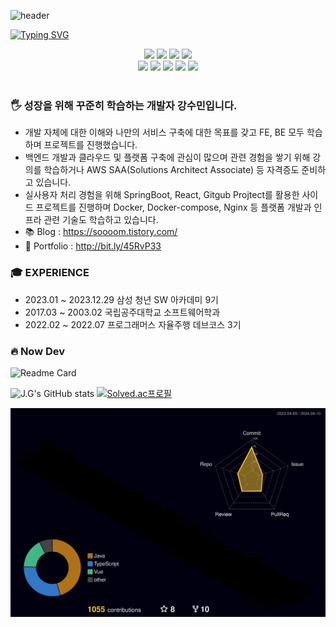 ![header](https://capsule-render.vercel.app/api?type=venom&color=gradient&customColorList=0,2,2,5,30&height=300&section=header&text=J.G%20Github&fontSize=80&animation=fadeIn&fontColor=232323)

[![Typing SVG](https://readme-typing-svg.demolab.com?font=Roboto&weight=900&size=30&pause=1000&color=FFFFFF&background=232323&center=true&vCenter=true&random=false&width=800&height=80&lines=Welcome+to+Jade-Good+Github;Take+a+look!😀;Development+is+fun😎😎)](https://git.io/typing-svg)

<!-- Badges -->
<div align="center">
  <img src="https://img.shields.io/badge/React-20232a.svg?style=for-the-badge&logo=react&logoColor=61DAFB" />
  <img src="https://img.shields.io/badge/Spring Boot-20232a.svg?style=for-the-badge&logo=springboot&logoColor=6DB33F" />  
  <img src="https://img.shields.io/badge/Java-20232a.svg?style=for-the-badge&logo=coffeescript&logoColor=#f89820" />
  <img src="https://img.shields.io/badge/javascript-20232a.svg?style=for-the-badge&logo=javascript&logoColor=#F7DF1E" /> 
    <br/>
  <img src="https://img.shields.io/badge/Docker-20232a.svg?style=for-the-badge&logo=docker&logoColor=#2496ED" />
  <img src="https://img.shields.io/badge/AWS-20232a.svg?style=for-the-badge&logo=amazonaws&logoColor=#FF9900" />
  <img src="https://img.shields.io/badge/IntelliJ-20232a.svg?style=for-the-badge&logo=intellijidea&logoColor=red" />
  <img src="https://img.shields.io/badge/figma-20232a.svg?style=for-the-badge&logo=figma&logoColor=#F24E1E" />
  <img src="https://img.shields.io/badge/notion-20232a.svg?style=for-the-badge&logo=notion&logoColor=#000000" />
</div>

<br/> 

### 🖐 성장을 위해 꾸준히 학습하는 개발자 강수민입니다.
- 개발 자체에 대한 이해와 나만의 서비스 구축에 대한 목표를 갖고 FE, BE 모두 학습하며 프로젝트를 진행했습니다.
- 백엔드 개발과 클라우드 및 플랫폼 구축에 관심이 많으며 관련 경험을 쌓기 위해 강의를 학습하거나 AWS SAA(Solutions Architect Associate) 등 자격증도 준비하고 있습니다.
- 실사용자 처리 경험을 위해 SpringBoot, React, Gitgub Projtect를 활용한 사이드 프로젝트를 진행하며 Docker, Docker-compose, Nginx 등 플랫폼 개발과 인프라 관련 기술도 학습하고 있습니다.
- 📚 Blog : https://soooom.tistory.com/
- 🚀 Portfolio : http://bit.ly/45RvP33

### 🎓 EXPERIENCE
- 2023.01 ~ 2023.12.29    삼성 청년 SW 아카데미 9기
- 2017.03 ~ 2003.02    국립공주대학교 소프트웨어학과
- 2022.02 ~ 2022.07    프로그래머스 자율주행 데브코스 3기

### 🔥 Now Dev
![Readme Card](https://github-readme-stats.vercel.app/api/pin/?username=FFunFun&repo=.github)
<br/>

<!-- 백준 티어 -->
<!-- Github Stats Card -->
![J.G's GitHub stats](https://github-readme-stats.vercel.app/api?username=Jade-Good&show_icons=true&theme=tokyonight) [![Solved.ac프로필](http://mazassumnida.wtf/api/generate_badge?boj=kangsm423)](https://solved.ac/profile/kangsm423) 
<!-- Github 3D Profile -->
![](./profile-3d-contrib/profile-night-rainbow.svg)
